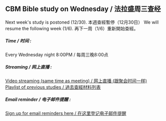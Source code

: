 ## CBM Bible study on Wednesday / 法拉盛周三查经
Next week's study is postoned (12/30). 本週查經暫停（12月30日）
We will resume the following week (1/6). 再下一周（1/6）重新開始查經。

##### Time / 时间 : 
Every Wednesday night 8:00PM / 每周三晚8:00点

<!--- commenting this out until we can meet again in person
##### Place / 地点 : 
[Christian Believers' Meeting at Flushing / 法拉盛（地图链接)](https://www.google.com/maps/place/Christian+Believers+Meeting/@40.7524083,-73.8137922,18z/data=!4m12!1m6!3m5!1s0x89c2603f33468b6d:0xe2592267e26adf67!2sChristian+Believers+Meeting!8m2!3d40.75226!4d-73.81273!3m4!1s0x89c2603f33468b6d:0xe2592267e26adf67!8m2!3d40.75226!4d-73.81273)
-->

##### Streaming / 网上直播 : 
<!-- [Video streaming (same time as meeting) / 网上直播 (跟聚会时间一样)](https://www.twitch.tv/cbmwednesday)   -->
[Video streaming (same time as meeting) / 网上直播 (跟聚会时间一样)](https://www.youtube.com/channel/UC7UZEHXdMH0Y3DwmdzITyow/live)  
[Playlist of previous studies / 過去查經材料列表](https://www.youtube.com/playlist?list=PLR3bhxr7oswnKPPprA1JSSeDHrlt00ymQ)

##### Email reminder / 电子邮件提醒 : 
[Sign up for email reminders here / 在这里登记电子邮件提醒](https://goo.gl/forms/D87k7VBsuQMKpyJs2)
